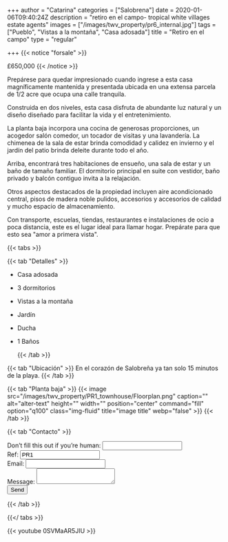 +++
author = "Catarina"
categories = ["Salobrena"]
date = 2020-01-06T09:40:24Z
description = "retiro en el campo- tropical white villages estate agents"
images = ["/images/twv_property/pr6_internal.jpg"]
tags = ["Pueblo", "Vistas a la montaña", "Casa adosada"]
title = "Retiro en el campo"
type = "regular"

+++
{{< notice "forsale" >}}

£650,000 {{< /notice >}}

Prepárese para quedar impresionado cuando ingrese a esta casa magníficamente mantenida y presentada ubicada en una extensa parcela de 1/2 acre que ocupa una calle tranquila.

Construida en dos niveles, esta casa disfruta de abundante luz natural y un diseño diseñado para facilitar la vida y el entretenimiento.

La planta baja incorpora una cocina de generosas proporciones, un acogedor salón comedor, un tocador de visitas y una lavandería. La chimenea de la sala de estar brinda comodidad y calidez en invierno y el jardín del patio brinda deleite durante todo el año.

Arriba, encontrará tres habitaciones de ensueño, una sala de estar y un baño de tamaño familiar. El dormitorio principal en suite con vestidor, baño privado y balcón contiguo invita a la relajación.

Otros aspectos destacados de la propiedad incluyen aire acondicionado central, pisos de madera noble pulidos, accesorios y accesorios de calidad y mucho espacio de almacenamiento.

Con transporte, escuelas, tiendas, restaurantes e instalaciones de ocio a poca distancia, este es el lugar ideal para llamar hogar. Prepárate para que esto sea "amor a primera vista".

{{< tabs >}}

{{< tab "Detalles" >}}

* Casa adosada
* 3 dormitorios
* Vistas a la montaña
* Jardín
* Ducha
* 1 Baños

  {{< /tab >}}

{{< tab "Ubicación" >}} En el corazón de Salobreña ya tan solo 15 minutos de la playa. {{< /tab >}}

{{< tab "Planta baja" >}} {{< image src="/images/twv_property/PR1_townhouse/Floorplan.png" caption="" alt="alter-text" height="" width="" position="center" command="fill" option="q100" class="img-fluid" title="image title" webp="false" >}} {{< /tab >}}

{{< tab "Contacto" >}} <form name="contact" method="POST" netlify-honeypot="bot-field" data-netlify="true">
<div class="form-group">
<label>Don’t fill this out if you’re human: <input name="bot-field" /></label>
</div>
<div class="form-group">
<label>Ref: <input name="property-ref" class="form-control" value="PR1" readonly/></label>
</div>
<div class="form-group">
<label>Email: <input type="text" class="form-control" name="email" /></label>
</div>
<div class="form-group">
<label>Message: </label> <textarea name="message" class="form-control"></textarea>
</div>
<button type="submit" class="btn btn-primary">Send</button>
</form> {{< /tab >}}

{{</ tabs >}}


{{< youtube 0SVMaAR5JIU >}}
